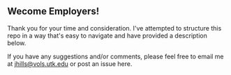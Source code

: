 ## Wecome Employers!

Thank you for your time and consideration. I've attempted to structure this repo in a way that's easy to navigate and have provided a description below.

If you have any suggestions and/or comments, please feel free to email me at [jhills@vols.utk.edu](mailto:jhills@vols.utk.edu) or post an issue here. 

# 
